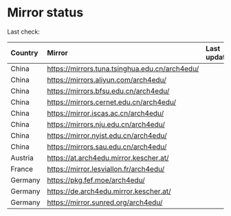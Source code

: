 <script src="./time.js"></script>
# Mirror status
Last check: <script type="text/javascript">localize(1739488896.9740555);</script>

|Country|Mirror|Last update|
|:------|:-----|:----------|
|China|https://mirrors.tuna.tsinghua.edu.cn/arch4edu/|<script type="text/javascript">localize(1739472084);</script>|
|China|https://mirrors.aliyun.com/arch4edu/|<script type="text/javascript">localize(1739472084);</script>|
|China|https://mirrors.bfsu.edu.cn/arch4edu/|<script type="text/javascript">localize(1739428973);</script>|
|China|https://mirrors.cernet.edu.cn/arch4edu/|<script type="text/javascript">localize(1739472084);</script>|
|China|https://mirror.iscas.ac.cn/arch4edu/|<script type="text/javascript">localize(1739472084);</script>|
|China|https://mirrors.nju.edu.cn/arch4edu/|<script type="text/javascript">localize(1739428973);</script>|
|China|https://mirror.nyist.edu.cn/arch4edu/|<script type="text/javascript">localize(1739428973);</script>|
|China|https://mirrors.sau.edu.cn/arch4edu/|<script type="text/javascript">localize(1731653531);</script>|
|Austria|https://at.arch4edu.mirror.kescher.at/|<script type="text/javascript">localize(1739428973);</script>|
|France|https://mirror.lesviallon.fr/arch4edu/|<script type="text/javascript">localize(1739428973);</script>|
|Germany|https://pkg.fef.moe/arch4edu/|<script type="text/javascript">localize(1739428973);</script>|
|Germany|https://de.arch4edu.mirror.kescher.at/|<script type="text/javascript">localize(1739428973);</script>|
|Germany|https://mirror.sunred.org/arch4edu/|<script type="text/javascript">localize(1739428973);</script>|

<script src="./tablefilter/tablefilter.js"></script>
<script src="./table.js"></script>